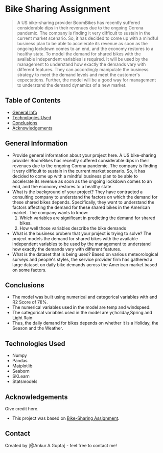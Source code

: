 # Bike Sharing Assignment
>  A US bike-sharing provider BoomBikes has recently suffered considerable dips in their revenues due to the ongoing Corona pandemic. The company is finding it very difficult to sustain in the current market scenario. So, it has decided to come up with a mindful business plan to be able to accelerate its revenue as soon as the ongoing lockdown comes to an end, and the economy restores to a healthy state. 
To model the demand for shared bikes with the available independent variables is required. It will be used by the management to understand how exactly the demands vary with different features. They can accordingly manipulate the business strategy to meet the demand levels and meet the customer's expectations. Further, the model will be a good way for management to understand the demand dynamics of a new market. 


## Table of Contents
* [General Info](#general-information)
* [Technologies Used](#technologies-used)
* [Conclusions](#conclusions)
* [Acknowledgements](#acknowledgements)

<!-- You can include any other section that is pertinent to your problem -->

## General Information
- Provide general information about your project here.
    A US bike-sharing provider BoomBikes has recently suffered considerable dips in their revenues due to the ongoing Corona pandemic. The company is finding it very difficult to sustain in the current market scenario. So, it has decided to come up with a mindful business plan to be able to accelerate its revenue as soon as the ongoing lockdown comes to an end, and the economy restores to a healthy state. 
- What is the background of your project?
    They have contracted a consulting company to understand the factors on which the demand for these shared bikes depends. Specifically, they want to understand the factors affecting the demand for these shared bikes in the American market. The company wants to know:
    1) Which variables are significant in predicting the demand for shared bikes.
    2) How well those variables describe the bike demands
- What is the business probem that your project is trying to solve?
    The project models the demand for shared bikes with the available independent variables to be used by the management to understand how exactly the demands vary with different features.
- What is the dataset that is being used?
    Based on various meteorological surveys and people's styles, the service provider firm has gathered a large dataset on daily bike demands across the American market based on some factors. 
<!-- You don't have to answer all the questions - just the ones relevant to your project. -->

## Conclusions
- The model was built using numerical and categorical variables with and R2 Score of 78%.
- The numerical variables used in the model are temp and windspeed.
- The categorical variables used in the model are yr,holiday,Spring and Light Rain
- Thus, the daily demand for bikes depends on whether it is a Holiday, the Season and the Weather. 

<!-- You don't have to answer all the questions - just the ones relevant to your project. -->


## Technologies Used
- Numpy
- Pandas
- Matplotlib
- Seaborn
- SKLearn
- Statsmodels

<!-- As the libraries versions keep on changing, it is recommended to mention the version of library used in this project -->

## Acknowledgements
Give credit here.
- This project was based on [Bike-Sharing Assignment](https://learn.upgrad.com/course/5797/segment/48191/284656/866122/4332138).


## Contact
Created by [@Ankur A Gupta] - feel free to contact me!


<!-- Optional -->
<!-- ## License -->
<!-- This project is open source and available under the [... License](). -->

<!-- You don't have to include all sections - just the one's relevant to your project -->
